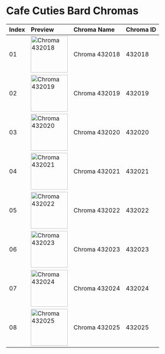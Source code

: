 # Cafe Cuties Bard Chromas

| Index | Preview | Chroma Name | Chroma ID |
|:---|:---|:---|:---|
| 01 | <img src='https://raw.communitydragon.org/latest/plugins/rcp-be-lol-game-data/global/default/v1/champion-chroma-images/432/432018.png' alt='Chroma 432018' width='100'> | Chroma 432018 | 432018 |
| 02 | <img src='https://raw.communitydragon.org/latest/plugins/rcp-be-lol-game-data/global/default/v1/champion-chroma-images/432/432019.png' alt='Chroma 432019' width='100'> | Chroma 432019 | 432019 |
| 03 | <img src='https://raw.communitydragon.org/latest/plugins/rcp-be-lol-game-data/global/default/v1/champion-chroma-images/432/432020.png' alt='Chroma 432020' width='100'> | Chroma 432020 | 432020 |
| 04 | <img src='https://raw.communitydragon.org/latest/plugins/rcp-be-lol-game-data/global/default/v1/champion-chroma-images/432/432021.png' alt='Chroma 432021' width='100'> | Chroma 432021 | 432021 |
| 05 | <img src='https://raw.communitydragon.org/latest/plugins/rcp-be-lol-game-data/global/default/v1/champion-chroma-images/432/432022.png' alt='Chroma 432022' width='100'> | Chroma 432022 | 432022 |
| 06 | <img src='https://raw.communitydragon.org/latest/plugins/rcp-be-lol-game-data/global/default/v1/champion-chroma-images/432/432023.png' alt='Chroma 432023' width='100'> | Chroma 432023 | 432023 |
| 07 | <img src='https://raw.communitydragon.org/latest/plugins/rcp-be-lol-game-data/global/default/v1/champion-chroma-images/432/432024.png' alt='Chroma 432024' width='100'> | Chroma 432024 | 432024 |
| 08 | <img src='https://raw.communitydragon.org/latest/plugins/rcp-be-lol-game-data/global/default/v1/champion-chroma-images/432/432025.png' alt='Chroma 432025' width='100'> | Chroma 432025 | 432025 |
